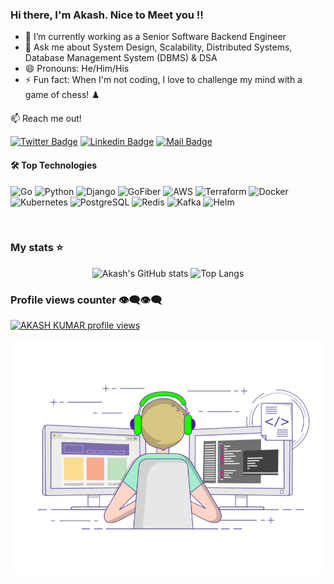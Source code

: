 ### Hi there, I'm Akash. Nice to Meet you !!

- 🔭 I’m currently working as a Senior Software Backend Engineer
- 💬 Ask me about System Design, Scalability, Distributed Systems, Database Management System (DBMS) & DSA
- 😄 Pronouns: He/Him/His
- ⚡ Fun fact: When I'm not coding, I love to challenge my mind with a game of chess! ♟️

:mailbox: Reach me out!

[![Twitter Badge](https://img.shields.io/badge/-@Akash_Kumar-1ca0f1?style=flat&labelColor=1ca0f1&logo=x&logoColor=white&link=https://twitter.com/ashky_23)](https://twitter.com/ashky_23) 
[![Linkedin Badge](https://img.shields.io/badge/-Akash_Kumar-0e76a8?style=flat&labelColor=0e76a8&logo=linkedin&logoColor=white)](https://www.linkedin.com/in/ashky23/) 
[![Mail Badge](https://img.shields.io/badge/-Akash_Kumar-c0392b?style=flat&labelColor=c0392b&logo=gmail&logoColor=white)](mailto:ashky.236@gmail.com)

#### 🛠️ Top Technologies
![Go](https://img.shields.io/badge/Go-00ADD8?style=for-the-badge&logo=go&logoColor=white&labelColor=black&logoWidth=30&borderRadius=20)
![Python](https://img.shields.io/badge/Python-3776AB?style=for-the-badge&logo=python&logoColor=white&labelColor=black&logoWidth=30&borderRadius=20)
![Django](https://img.shields.io/badge/Django-092E20?style=for-the-badge&logo=django&logoColor=white&labelColor=black&logoWidth=30&borderRadius=20)
![GoFiber](https://img.shields.io/badge/GoFiber-00ADD8?style=for-the-badge&logo=fiber&logoColor=white&labelColor=black&logoWidth=30&borderRadius=20)
![AWS](https://img.shields.io/badge/Amazon%20AWS-232F3E?style=for-the-badge&logo=amazon-aws&logoColor=white&labelColor=black&logoWidth=30&borderRadius=20)
![Terraform](https://img.shields.io/badge/Terraform-623CE4?style=for-the-badge&logo=terraform&logoColor=white&labelColor=black&logoWidth=30&borderRadius=20)
![Docker](https://img.shields.io/badge/Docker-2496ED?style=for-the-badge&logo=docker&logoColor=white&labelColor=black&logoWidth=30&borderRadius=20)
![Kubernetes](https://img.shields.io/badge/Kubernetes-326CE5?style=for-the-badge&logo=kubernetes&logoColor=white&labelColor=black&logoWidth=30&borderRadius=20)
![PostgreSQL](https://img.shields.io/badge/PostgreSQL-336791?style=for-the-badge&logo=postgresql&logoColor=white&labelColor=black&logoWidth=30&borderRadius=20)
![Redis](https://img.shields.io/badge/Redis-DC382D?style=for-the-badge&logo=redis&logoColor=white&labelColor=black&logoWidth=30&borderRadius=20)
![Kafka](https://img.shields.io/badge/Apache%20Kafka-231F20?style=for-the-badge&logo=apache-kafka&logoColor=white&labelColor=black&logoWidth=30&borderRadius=20)
![Helm](https://img.shields.io/badge/Helm-0F1689?style=for-the-badge&logo=helm&logoColor=white&labelColor=black&logoWidth=30&borderRadius=20)


<br/>

### My stats ⭐

<div align="center">
  <img src="https://github-readme-stats.vercel.app/api?username=ashky23&show_icons=true&theme=tokyonight" alt="Akash's GitHub stats" />
  <img src="https://github-readme-stats.vercel.app/api/top-langs/?username=ashky23&layout=donut&hide=html,css,makefile,Jupyter%20Notebook&theme=tokyonight" alt="Top Langs" />
</div>

### Profile views counter 👁️‍🗨️👁️‍🗨️
[![AKASH KUMAR profile views](https://u8views.com/api/v1/github/profiles/33580834/views/day-week-month-total-count.svg)](https://u8views.com/github/ashky23)

[reactplaylist]:https://youtube.com/playlist?list=PLlYbsPJVZjBygXalKUVKkvFyHQ1NifIiW&si=pj2Rfx3ztZjb_c1P
[graphqllist]: https://youtube.com/playlist?list=PLlYbsPJVZjByzzOLWl2n15n0uQ7m8loEh&si=0NXO3LQENlDOOqdK

![Alt Text](https://raw.githubusercontent.com/ashky23/ashky23/main/coding.gif)


